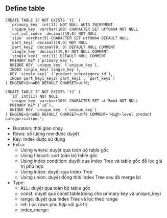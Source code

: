 ## Define table
```text
CREATE TABLE IF NOT EXISTS `t1` (
  `primary_key` int(11) NOT NULL AUTO_INCREMENT 
  `unique_key` varchar(100) CHARACTER SET utf8mb4 NOT NULL
  `col_not_index` decimal(19,0) NOT NULL
  `size` varchar(5) CHARACTER SET utf8mb4 DEFAULT NULL
  `part_key1` decimal(19,0) NOT NULL
  `part_key2` decimal(8, 0) DEFAULT NULL COMMENT
  `single_key` decimal(19,0) NOT NULL COMMENT
  `single_key1` int(11) DEFAULT NULL COMMENT
  PRIMARY KEY (`primary_key`),
  UNIQUE KEY `unique_key` (`unique_key`),
  INDEX single_key(`single_key`),
  KEY `single_key1` (`product_subcategory_id`),
  INDEX part_key1_key2(`part_key1`, `part_key2`)
) ENGINE=InnoDB DEFAULT CHARSET=utf8;

CREATE TABLE IF NOT EXISTS `t2` (
  `id` int(11) NOT NULL
  `unique_key` varchar(100) CHARACTER SET utf8mb4 NOT NULL
  PRIMARY KEY (`id`),
  UNIQUE KEY `unique_key` (`unique_key`)
) ENGINE=InnoDB DEFAULT CHARSET=utf8 COMMENT='High-level product categorization.';
```
- Duration: thời gian chạy
- Rows: số lượng row được duyệt
- Key: Index được sử dụng
- Extra:
  + Using where: duyệt qua toàn bộ table gốc
  + Using filesort: sort toàn bộ table gốc
  + Using index condition: duyệt qua Index Tree và table gốc để lọc giá trị phù hợp
  + Using index: duyệt qua Index Tree
  + Using union: duyệt đồng thời Index Tree sau đó merge lại
- Type:
  + ALL: duyệt qua toàn bộ table gốc
  + const: duyệt qua const table(dùng cho primary key và unique_key)
  + range: duyệt qua Index Tree và lọc theo range
  + ref: Lọc rows phù hợp với giá trị
  + index_merge: 